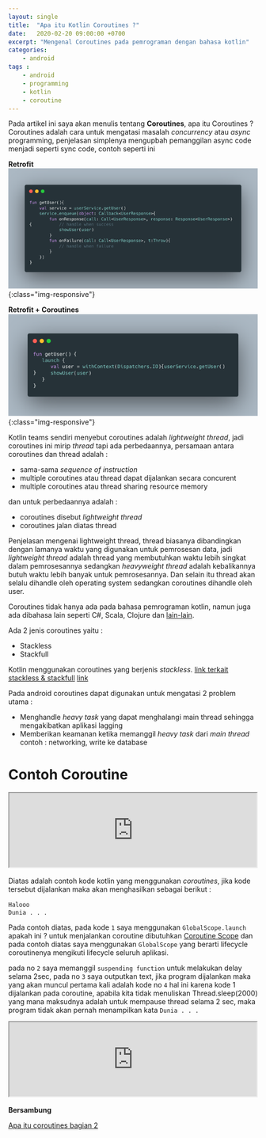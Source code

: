 ```yaml
---
layout: single
title:  "Apa itu Kotlin Coroutines ?"
date:   2020-02-20 09:00:00 +0700
excerpt: "Mengenal Coroutines pada pemrograman dengan bahasa kotlin"
categories: 
    - android
tags : 
    - android
    - programming
    - kotlin
    - coroutine
---
```


Pada artikel ini saya akan menulis tentang **Coroutines**, apa itu Coroutines ?  Coroutines adalah cara untuk mengatasi masalah *concurrency* atau *async* programming, penjelasan simplenya mengupbah pemanggilan async code menjadi seperti sync code, contoh seperti ini

**Retrofit**
![Retrofit](/assets/images/coroutines/retrofit_async.png){:class="img-responsive"}

**Retrofit + Coroutines**
![Retrofit](/assets/images/coroutines/coroutine_sync.png){:class="img-responsive"}

 Kotlin teams sendiri menyebut coroutines adalah *lightweight thread*, jadi coroutines ini mirip *thread* tapi ada perbedaannya, persamaan antara coroutines dan thread adalah :

- sama-sama *sequence of instruction*
- multiple coroutines atau thread dapat dijalankan secara concurent
- multiple coroutines atau thread sharing resource memory
  
dan untuk perbedaannya adalah :
- coroutines disebut *lightweight thread*
- coroutines jalan diatas thread

Penjelasan mengenai lightweight thread, thread biasanya dibandingkan dengan lamanya waktu yang digunakan untuk pemrosesan data, jadi *lightweight thread* adalah thread yang membutuhkan waktu lebih singkat dalam pemrosesannya sedangkan *heavyweight thread* adalah kebalikannya butuh waktu lebih banyak untuk pemrosesannya. Dan selain itu thread akan selalu dihandle oleh operating system sedangkan coroutines dihandle oleh user.

Coroutines tidak hanya ada pada bahasa pemrograman kotlin, namun juga ada dibahasa lain seperti C#, Scala, Clojure dan [lain-lain](https://en.wikipedia.org/wiki/Coroutine). 

Ada 2 jenis coroutines yaitu :

- Stackless
- Stackfull
  
Kotlin menggunakan coroutines yang berjenis *stackless*. [link terkait stackless & stackfull](https://blog.varunramesh.net/posts/stackless-vs-stackful-coroutines/) [link](https://stackoverflow.com/questions/28977302/how-do-stackless-coroutines-differ-from-stackful-coroutines)

Pada android coroutines dapat digunakan untuk mengatasi 2 problem utama :

- Menghandle *heavy task* yang dapat menghalangi main thread sehingga mengakibatkan aplikasi lagging
- Memberikan keamanan ketika memanggil *heavy task* dari *main thread*  contoh : networking, write ke database

# Contoh Coroutine

<iframe src="https://pl.kotl.in/kzb9kadm-" width="500"></iframe>

Diatas adalah contoh kode kotlin yang menggunakan *coroutines*, jika kode tersebut dijalankan maka akan menghasilkan sebagai berikut :

```
Halooo
Dunia . . .
```

Pada contoh diatas, pada kode `1` saya menggunakan `GlobalScope.launch` apakah ini ? untuk menjalankan coroutine dibutuhkan [Coroutine Scope](https://kotlin.github.io/kotlinx.coroutines/kotlinx-coroutines-core/kotlinx.coroutines/coroutine-scope.html) dan pada contoh diatas saya menggunakan `GlobalScope` yang berarti lifecycle coroutinenya mengikuti lifecycle seluruh aplikasi.

pada no `2` saya memanggil `suspending function` untuk melakukan delay selama 2sec, pada no `3` saya outputkan text, jika program dijalankan maka yang akan muncul pertama kali adalah kode no `4` hal ini karena kode 1 dijalankan pada coroutine, apabila kita tidak menuliskan Thread.sleep(2000) yang mana maksudnya adalah untuk mempause thread selama 2 sec, maka program tidak akan pernah menampilkan kata `Dunia . . .`

<iframe src="https://pl.kotl.in/nkYEw9175" width="500"></iframe>

**Bersambung**

[Apa itu coroutines bagian 2](https://pratamawijaya.com/android/apa-itu-coroutines-bag-2/)